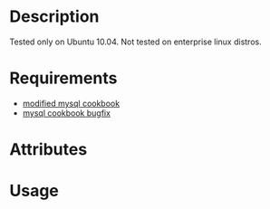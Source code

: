Description
===========

Tested only on Ubuntu 10.04. Not tested on enterprise linux distros.

Requirements
============

* [modified mysql cookbook](http://tickets.opscode.com/browse/COOK-1236)
* [mysql cookbook bugfix](http://tickets.opscode.com/browse/COOK-1113)

Attributes
==========

Usage
=====

